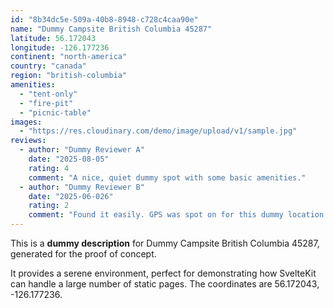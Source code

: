 ```yaml
---
id: "8b34dc5e-509a-40b8-8948-c728c4caa90e"
name: "Dummy Campsite British Columbia 45287"
latitude: 56.172043
longitude: -126.177236
continent: "north-america"
country: "canada"
region: "british-columbia"
amenities:
  - "tent-only"
  - "fire-pit"
  - "picnic-table"
images:
  - "https://res.cloudinary.com/demo/image/upload/v1/sample.jpg"
reviews:
  - author: "Dummy Reviewer A"
    date: "2025-08-05"
    rating: 4
    comment: "A nice, quiet dummy spot with some basic amenities."
  - author: "Dummy Reviewer B"
    date: "2025-06-026"
    rating: 2
    comment: "Found it easily. GPS was spot on for this dummy location."
---
```


This is a **dummy description** for Dummy Campsite British Columbia 45287, generated for the proof of concept.

It provides a serene environment, perfect for demonstrating how SvelteKit can handle a large number of static pages. The coordinates are 56.172043, -126.177236.
